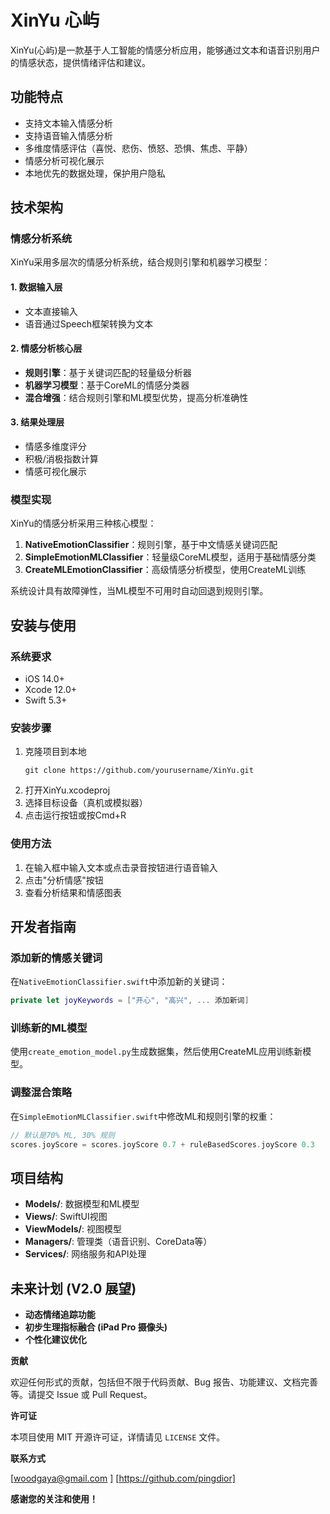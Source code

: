 # XinYu 心屿

XinYu(心屿)是一款基于人工智能的情感分析应用，能够通过文本和语音识别用户的情感状态，提供情绪评估和建议。

## 功能特点

- 支持文本输入情感分析
- 支持语音输入情感分析
- 多维度情感评估（喜悦、悲伤、愤怒、恐惧、焦虑、平静）
- 情感分析可视化展示
- 本地优先的数据处理，保护用户隐私

## 技术架构

### 情感分析系统

XinYu采用多层次的情感分析系统，结合规则引擎和机器学习模型：

#### 1. 数据输入层
- 文本直接输入
- 语音通过Speech框架转换为文本

#### 2. 情感分析核心层
- **规则引擎**：基于关键词匹配的轻量级分析器
- **机器学习模型**：基于CoreML的情感分类器
- **混合增强**：结合规则引擎和ML模型优势，提高分析准确性

#### 3. 结果处理层
- 情感多维度评分
- 积极/消极指数计算
- 情感可视化展示

### 模型实现

XinYu的情感分析采用三种核心模型：

1. **NativeEmotionClassifier**：规则引擎，基于中文情感关键词匹配
2. **SimpleEmotionMLClassifier**：轻量级CoreML模型，适用于基础情感分类
3. **CreateMLEmotionClassifier**：高级情感分析模型，使用CreateML训练

系统设计具有故障弹性，当ML模型不可用时自动回退到规则引擎。

## 安装与使用

### 系统要求
- iOS 14.0+
- Xcode 12.0+
- Swift 5.3+

### 安装步骤
1. 克隆项目到本地
   ```
   git clone https://github.com/yourusername/XinYu.git
   ```
2. 打开XinYu.xcodeproj
3. 选择目标设备（真机或模拟器）
4. 点击运行按钮或按Cmd+R

### 使用方法
1. 在输入框中输入文本或点击录音按钮进行语音输入
2. 点击"分析情感"按钮
3. 查看分析结果和情感图表

## 开发者指南

### 添加新的情感关键词
在`NativeEmotionClassifier.swift`中添加新的关键词：

```swift
private let joyKeywords = ["开心", "高兴", ... 添加新词]
```


### 训练新的ML模型
使用`create_emotion_model.py`生成数据集，然后使用CreateML应用训练新模型。

### 调整混合策略
在`SimpleEmotionMLClassifier.swift`中修改ML和规则引擎的权重：

```swift
// 默认是70% ML, 30% 规则
scores.joyScore = scores.joyScore 0.7 + ruleBasedScores.joyScore 0.3
```

## 项目结构
- **Models/**: 数据模型和ML模型
- **Views/**: SwiftUI视图
- **ViewModels/**: 视图模型
- **Managers/**: 管理类（语音识别、CoreData等）
- **Services/**: 网络服务和API处理

## **未来计划 (V2.0 展望)**

*   **动态情绪追踪功能**
*   **初步生理指标融合 (iPad Pro 摄像头)**
*   **个性化建议优化**

**贡献**

欢迎任何形式的贡献，包括但不限于代码贡献、Bug 报告、功能建议、文档完善等。请提交 Issue 或 Pull Request。

**许可证**

本项目使用 MIT 开源许可证，详情请见 `LICENSE` 文件。

**联系方式**


[woodgaya@gmail.com ]
[https://github.com/pingdior]

**感谢您的关注和使用！**
